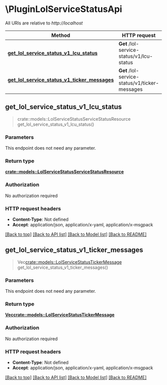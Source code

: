 # \PluginLolServiceStatusApi

All URIs are relative to *http://localhost*

Method | HTTP request | Description
------------- | ------------- | -------------
[**get_lol_service_status_v1_lcu_status**](PluginLolServiceStatusApi.md#get_lol_service_status_v1_lcu_status) | **Get** /lol-service-status/v1/lcu-status | 
[**get_lol_service_status_v1_ticker_messages**](PluginLolServiceStatusApi.md#get_lol_service_status_v1_ticker_messages) | **Get** /lol-service-status/v1/ticker-messages | 



## get_lol_service_status_v1_lcu_status

> crate::models::LolServiceStatusServiceStatusResource get_lol_service_status_v1_lcu_status()


### Parameters

This endpoint does not need any parameter.

### Return type

[**crate::models::LolServiceStatusServiceStatusResource**](LolServiceStatusServiceStatusResource.md)

### Authorization

No authorization required

### HTTP request headers

- **Content-Type**: Not defined
- **Accept**: application/json, application/x-yaml, application/x-msgpack

[[Back to top]](#) [[Back to API list]](../README.md#documentation-for-api-endpoints) [[Back to Model list]](../README.md#documentation-for-models) [[Back to README]](../README.md)


## get_lol_service_status_v1_ticker_messages

> Vec<crate::models::LolServiceStatusTickerMessage> get_lol_service_status_v1_ticker_messages()


### Parameters

This endpoint does not need any parameter.

### Return type

[**Vec<crate::models::LolServiceStatusTickerMessage>**](LolServiceStatusTickerMessage.md)

### Authorization

No authorization required

### HTTP request headers

- **Content-Type**: Not defined
- **Accept**: application/json, application/x-yaml, application/x-msgpack

[[Back to top]](#) [[Back to API list]](../README.md#documentation-for-api-endpoints) [[Back to Model list]](../README.md#documentation-for-models) [[Back to README]](../README.md)

